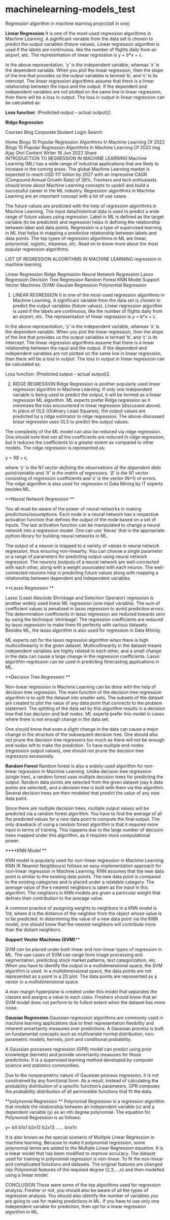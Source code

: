 # machinelearning-models_test
Regression algorithm in machine learning project(all in one)

**Linear Regression**
It is one of the most-used regression algorithms in Machine Learning. A significant variable from the data set is chosen to predict the output variables (future values). Linear regression algorithm is used if the labels are continuous, like the number of flights daily from an airport, etc. The representation of linear regression is y = b*x + c.

In the above representation, ‘y’ is the independent variable, whereas ‘x’ is the dependent variable. When you plot the linear regression, then the slope of the line that provides us the output variables is termed ‘b’, and ‘c’ is its intercept. The linear regression algorithms assume that there is a linear relationship between the input and the output. If the dependent and independent variables are not plotted on the same line in linear regression, then there will be a loss in output. The loss in output in linear regression can be calculated as:

**Loss function**: (Predicted output – actual output)2.

**Ridge Regression**


Courses 
Blog
Corporate
Student Login
Search

Home  Blogs  10 Popular Regression Algorithms In Machine Learning Of 2022
Blogs
10 Popular Regression Algorithms In Machine Learning Of 2022
img 
Ajay Ohri
Content Writer
 16 Jun 2022
Share  
INTRODUCTION TO REGRESSION IN MACHINE LEARNING
Machine Learning (ML) has a wide range of industrial applications that are likely to increase in the coming areas. The global Machine Learning market is expected to reach USD 117 billion by 2027 with an impressive CAGR (Compound Annual Growth Rate) of 39%. Freshers and tech enthusiasts should know about Machine Learning concepts to upskill and build a successful career in the ML industry. Regression algorithms in Machine Learning are an important concept with a lot of use cases.

The future values are predicted with the help of regression algorithms in Machine Learning. The input data/historical data is used to predict a wide range of future values using regression. Label in ML is defined as the target variable (to be predicted) and regression helps in defining the relationship between label and data points. Regression is a type of supervised learning in ML that helps in mapping a predictive relationship between labels and data points. The top types of regression algorithms in ML are linear, polynomial, logistic, stepwise, etc. Read on to know more about the most popular regression algorithms. 

LIST OF REGRESSION ALGORITHMS IN MACHINE LEARNING
regression in machine learning

Linear Regression
Ridge Regression
Neural Network Regression 
Lasso Regression 
Decision Tree Regression 
Random Forest
KNN Model 
Support Vector Machines (SVM)
Gausian Regression
Polynomial Regression
1) LINEAR REGRESSION
It is one of the most-used regression algorithms in Machine Learning. A significant variable from the data set is chosen to predict the output variables (future values). Linear regression algorithm is used if the labels are continuous, like the number of flights daily from an airport, etc. The representation of linear regression is y = b*x + c.

In the above representation, ‘y’ is the independent variable, whereas ‘x’ is the dependent variable. When you plot the linear regression, then the slope of the line that provides us the output variables is termed ‘b’, and ‘c’ is its intercept. The linear regression algorithms assume that there is a linear relationship between the input and the output. If the dependent and independent variables are not plotted on the same line in linear regression, then there will be a loss in output. The loss in output in linear regression can be calculated as:

Loss function: (Predicted output – actual output)2.

2) RIDGE REGRESSION
Ridge Regression is another popularly used linear regression algorithm in Machine Learning. If only one independent variable is being used to predict the output, it will be termed as a linear regression ML algorithm. ML experts prefer Ridge regression as it minimizes the loss encountered in linear regression (discussed above). In place of OLS (Ordinary Least Squares), the output values are predicted by a ridge estimator in ridge regression. The above-discussed linear regression uses OLS to predict the output values. 

The complexity of the ML model can also be reduced via ridge regression. One should note that not all the coefficients are reduced in ridge regression, but it reduces the coefficients to a greater extent as compared to other models. The ridge regression is represented as: 

y = Xβ + ϵ, 

where ‘y’ is the N*1 vector defining the observations of the dependent data point/variable and ‘X’ is the matrix of regressors. ‘β’ is the N*1 vector consisting of regression coefficients and ‘ϵ’ is the vector (N*1) of errors. The ridge algorithm is also used for regression in Data Mining by IT experts besides ML. 


**Neural Network Regression **

You all must be aware of the power of neural networks in making predictions/assumptions. Each node in a neural network has a respective activation function that defines the output of the node based on a set of inputs. The last activation function can be manipulated to change a neural network into a regression model. One can use ‘Keras’ that is the appropriate python library for building neural networks in ML. 

The output of a neuron is mapped to a variety of values in neural network regression, thus ensuring non-linearity. You can choose a single parameter or a range of parameters for predicting output using neural network regression. The neurons (outputs of a neural network are well-connected with each other, along with a weight associated with each neuron. The well-connected neurons help in predicting future values along with mapping a relationship between dependent and independent variables. 

**Lasso Regression **

Lasso (Least Absolute Shrinkage and Selection Operator) regression is another widely used linear ML regression (one input variable). The sum of coefficient values is penalized in lasso regression to avoid prediction errors. The determination coefficients in lasso regression are reduced towards zero by using the technique ‘shrinkage’. The regression coefficients are reduced by lasso regression to make them fit perfectly with various datasets. Besides ML, the lasso algorithm is also used for regression in Data Mining.

ML experts opt for the lasso regression algorithm when there is high multicollinearity in the given dataset. Multicollinearity in the dataset means independent variables are highly related to each other, and a small change in the data can cause a large change in the regression coefficients. Lasso algorithm regression can be used in predicting forecasting applications in ML. 

**Decision Tree Regression **

Non-linear regression in Machine Learning can be done with the help of decision tree regression. The main function of the decision tree regression algorithm is to split the dataset into smaller sets. The subsets of the dataset are created to plot the value of any data point that connects to the problem statement. The splitting of the data set by this algorithm results in a decision tree that has decision and leaf nodes. ML experts prefer this model in cases where there is not enough change in the data set. 

One should know that even a slight change in the data can cause a major change in the structure of the subsequent decision tree. One should also not prune the decision tree regressors too much as there will not be enough end nodes left to make the prediction. To have multiple end nodes (regression output values), one should not prune the decision tree regressors excessively.

**Random Forest**
Random forest is also a widely-used algorithm for non-linear regression in Machine Learning. Unlike decision tree regression (single tree), a random forest uses multiple decision trees for predicting the output. Random data points are selected from the given dataset (say k data points are selected), and a decision tree is built with them via this algorithm. Several decision trees are then modeled that predict the value of any new data point. 

Since there are multiple decision trees, multiple output values will be predicted via a random forest algorithm. You have to find the average of all the predicted values for a new data point to compute the final output. The only drawback of using a random forest algorithm is that it requires more input in terms of training. This happens due to the large number of decision trees mapped under this algorithm, as it requires more computational power. 


****KNN Model **

KNN model is popularly used for non-linear regression in Machine Learning. KNN (K Nearest Neighbours) follows an easy implementation approach for non-linear regression in Machine Learning. KNN assumes that the new data point is similar to the existing data points. The new data point is compared to the existing categories and is placed under a relatable category. The average value of the k nearest neighbors is taken as the input in this algorithm. The neighbors in KNN models are given a particular weight that defines their contribution to the average value. 

A common practice of assigning weights to neighbors in a KNN model is 1/d, where d is the distance of the neighbor from the object whose value is to be predicted. In determining the value of a new data point via the KNN model, one should know that the nearest neighbors will contribute more than the distant neighbors.

**Support Vector Machines (SVM)****

SVM can be placed under both linear and non-linear types of regression in ML. The use cases of SVM can range from image processing and segmentation, predicting stock market patterns, text categorization, etc. When you have to identify the output in a multidimensional space, the SVM algorithm is used. In a multidimensional space, the data points are not represented as a point in a 2D plot. The data points are represented as a vector in a multidimensional space. 

A max-margin hyperplane is created under this model that separates the classes and assigns a value to each class. Freshers should know that an SVM model does not perform to its fullest extent when the dataset has more noise.


**Gausian Regression**
Gaussian regression algorithms are commonly used in machine learning applications due to their representation flexibility and inherent uncertainty measures over predictions. A Gaussian process is built on fundamental concepts such as multivariate normal distribution, non-parametric models, kernels, joint and conditional probability.

A Gaussian processes regression (GPR) model can predict using prior knowledge (kernels) and provide uncertainty measures for those predictions. It is a supervised learning method developed by computer science and statistics communities.

Due to the nonparametric nature of Gaussian process regression, it is not constrained by any functional form. As a result, instead of calculating the probability distribution of a specific function’s parameters, GPR computes the probability distribution of all permissible functions that fit the data. 


**polynomial Regression **
Polynomial Regression is a regression algorithm that models the relationship between an independent variable (x) and a dependent variable (y) as an nth degree polynomial. The equation for Polynomial Regression is as follows:

y= b0 b1x1 b2x12 b2x13 …… bnx1n

It is also known as the special scenario of Multiple Linear Regression in machine learning. Because to make it polynomial regression, some polynomial terms are added to the Multiple Linear Regression equation. It is a linear model that has been modified to improve accuracy. The dataset used for training in polynomial regression is non-linear. To fit the non-linear and complicated functions and datasets. The original features are changed into Polynomial features of the required degree (2,3,…,n) and then modelled using a linear model.

CONCLUSION
These were some of the top algorithms used for regression analysis. Fresher or not, you should also be aware of all the types of regression analysis. You should also identify the number of variables you are going to use for making predictions in ML. If you have to use only one independent variable for prediction, then opt for a linear regression algorithm in ML.
